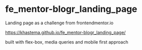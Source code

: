 # fe_mentor-blogr_landing_page
Landing page as a challenge from frontendmentor.io


https://khastema.github.io/fe_mentor-blogr_landing_page/

built with flex-box, media queries and mobile first approach

